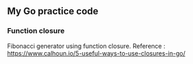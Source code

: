 ## My Go practice code
### Function closure
Fibonacci generator using function closure.
Reference : https://www.calhoun.io/5-useful-ways-to-use-closures-in-go/


